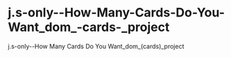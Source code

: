 # j.s-only--How-Many-Cards-Do-You-Want_dom_-cards-_project
j.s-only--How Many Cards Do You Want_dom_(cards)_project
